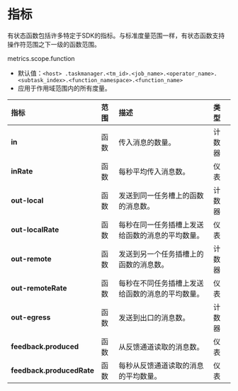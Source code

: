 # 指标

有状态函数包括许多特定于SDK的指标。与标准度量范围一样，有状态函数支持操作符范围之下一级的函数范围。

metrics.scope.function

* 默认值：`<host> .taskmanager.<tm_id>.<job_name>.<operator_name>.<subtask_index>.<function_namespace>.<function_name>`
* 应用于作用域范围内的所有度量。

| 指标 | 范围 | 描述 | 类型 |
| :--- | :--- | :--- | :--- |
| **in** | 函数 | 传入消息的数量。 | 计数器 |
| **inRate** | 函数 | 每秒平均传入消息数。 | 仪表 |
| **out-local** | 函数 | 发送到同一任务槽上的函数的消息数。 | 计数器 |
| **out-localRate** | 函数 | 每秒在同一任务插槽上发送给函数的消息的平均数量。 | 仪表 |
| **out-remote** | 函数 | 发送到另一个任务插槽上的函数的消息数。 | 计数器 |
| **out-remoteRate** | 函数 | 每秒在不同任务插槽上发送给函数的消息的平均数量。 | 仪表 |
| **out-egress** | 函数 | 发送到出口的消息数。 | 计数器 |
| **feedback.produced** | 函数 | 从反馈通道读取的消息数。 | 仪表 |
| **feedback.producedRate** | 函数 | 每秒从反馈通道读取的消息的平均数量。 | 仪表 |

